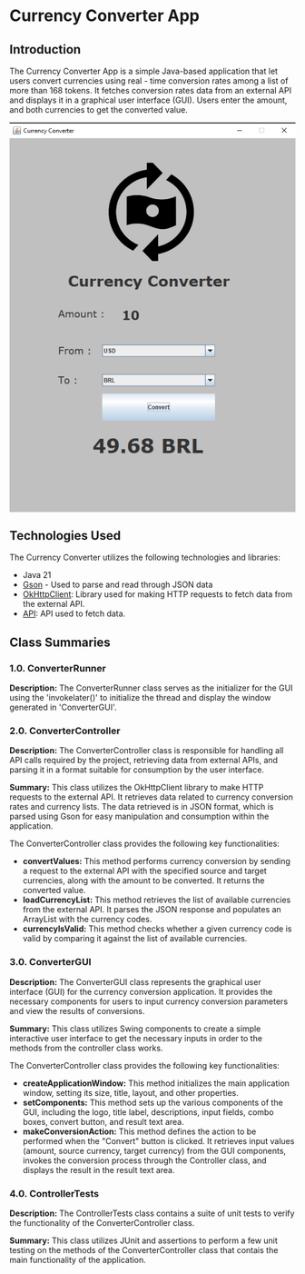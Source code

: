 <h1>Currency Converter App </h1>
<h2>Introduction</h2>
<p>
    The Currency Converter App is a simple Java-based application that let users convert currencies using real - time conversion rates among a list of more than 168 tokens. It fetches conversion rates data from an external API and displays it in a graphical user interface (GUI). Users enter the amount, and both currencies to get the converted value. 
</p>

</p>

<p align="center">
    <img src="https://github.com/murilo-l1/CurrencyConverter/blob/master/src/main/assets/ApplicationDemo.png" align="center">
</p>

<h2>Technologies Used</h2>
<p>
    The Currency Converter utilizes the following technologies and libraries:
</p>
<ul>
  <li>Java 21</li>
  <li><a href="https://github.com/google/gson">Gson</a> - Used to parse and read through JSON data</li>
  <li><a href="https://square.github.io/okhttp/3.x/okhttp/okhttp3/OkHttpClient.html">OkHttpClient</a>: Library used for making HTTP requests to fetch data from the external API.</li>
  <li><a href="https://apilayer.com/marketplace/currency_data-api">API</a>: API used to fetch data.</li>
</ul>

<h2>Class Summaries</h2>

<h3>1.0. ConverterRunner </h3>
<p>
    <strong>Description:</strong> The ConverterRunner class serves as the initializer for the GUI using the 'invokelater()' to initialize the thread and display the window generated in 'ConverterGUI'.
</p>

<h3>2.0. ConverterController </h3>
<p>
    <strong>Description:</strong> The ConverterController class is responsible for handling all API calls required by the project, retrieving data from external APIs, and parsing it in a format suitable for consumption by the user interface.
</p>
<p>
    <strong>Summary:</strong> This class utilizes the OkHttpClient library to make HTTP requests to the external API. It retrieves data related to currency conversion rates and currency lists. The data retrieved is in JSON format, which is parsed using Gson for easy manipulation and consumption within the application.
</p>
<p>
    The ConverterController class provides the following key functionalities:
    <ul>
        <li><strong>convertValues:</strong> This method performs currency conversion by sending a request to the external API with the specified source and target currencies, along with the amount to be converted. It returns the converted value.</li>
        <li><strong>loadCurrencyList:</strong> This method retrieves the list of available currencies from the external API. It parses the JSON response and populates an ArrayList with the currency codes.</li>
        <li><strong>currencyIsValid:</strong> This method checks whether a given currency code is valid by comparing it against the list of available currencies.</li>
    </ul>
</p>

<h3>3.0. ConverterGUI </h3>
<p>
    <strong>Description:</strong> The ConverterGUI class represents the graphical user interface (GUI) for the currency conversion application. It provides the necessary components for users to input currency conversion parameters and view the results of conversions.
</p>
<p>
    <strong>Summary:</strong> This class utilizes Swing components to create a simple interactive user interface to get the necessary inputs in order to the methods from the controller class works.
<p>
    The ConverterController class provides the following key functionalities:
    <ul>
        <li><strong>createApplicationWindow:</strong> This method initializes the main application window, setting its size, title, layout, and other properties.</li>
        <li><strong>setComponents:</strong> This method sets up the various components of the GUI, including the logo, title label, descriptions, input fields, combo boxes, convert button, and result text area.</li>
        <li><strong>makeConversionAction:</strong> This method defines the action to be performed when the "Convert" button is clicked. It retrieves input values (amount, source currency, target currency) from the GUI components, invokes the conversion process through the Controller class, and displays the result in the result text area.</li>
    </ul>
</p>

<h3>4.0. ControllerTests </h3>
<p>
    <strong>Description:</strong> The ControllerTests class contains a suite of unit tests to verify the functionality of the ConverterController class.
</p>
<p>
    <strong>Summary:</strong> This class utilizes JUnit and assertions to perform a few unit testing on the methods of the ConverterController class that contais the main functionality of the application.
</p>
